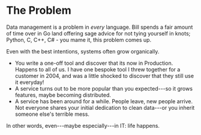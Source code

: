 # The Problem

Data management is a problem in *every* language. Bill spends a fair amount of time over in Go land offering sage advice for not tying yourself in knots; Python, C, C++, C# - you mame it, this problem comes up.

Even with the best intentions, systems often grow organically.

* You write a one-off tool and discover that its now in Production. Happens to all of us. I have one bespoke tool I threw together for a customer in 2004, and was a little shocked to discover that they still use it everyday!
* A service turns out to be more popular than you expected---so it grows features, maybe becoming distributed.
* A service has been around for a while. People leave, new people arrive. Not everyone shares your initial dedication to clean data---or you inherit someone else's terrible mess.

In other words, even---maybe especially---in IT: life happens.